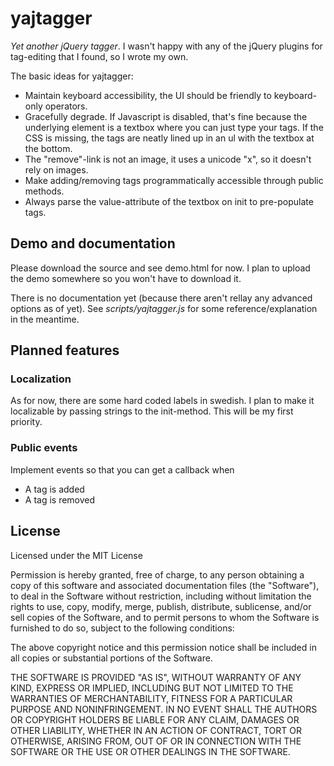 yajtagger
=============
_Yet another jQuery tagger_. I wasn't happy with any of the jQuery
plugins for tag-editing that I found, so I wrote my own.

The basic ideas for yajtagger:
 - Maintain keyboard accessibility, the UI should be friendly to keyboard-only operators.
 - Gracefully degrade. If Javascript is disabled, that's fine because the underlying element
   is a textbox where you can just type your tags. If the CSS is missing, the tags are 
   neatly lined up in an ul with the textbox at the bottom.
 - The "remove"-link is not an image, it uses a unicode "x", so it doesn't rely on images.
 - Make adding/removing tags programmatically accessible through public methods.
 - Always parse the value-attribute of the textbox on init to pre-populate tags.

Demo and documentation
----------------

Please download the source and see demo.html for now. I plan to upload the demo
somewhere so you won't have to download it.

There is no documentation yet (because there aren't rellay any advanced options as of yet).
See _scripts/yajtagger.js_ for some reference/explanation in the meantime.

Planned features
----------------

### Localization

As for now, there are some hard coded labels in swedish. I plan to make it localizable
by passing strings to the init-method. This will be my first priority.

### Public events

Implement events so that you can get a callback when
 - A tag is added
 - A tag is removed
    
License
-------

Licensed under the MIT License

Permission is hereby granted, free of charge, to any person obtaining a copy of this 
software and associated documentation files (the "Software"), to deal in the Software without
restriction, including without limitation the rights to use, copy, modify, merge, publish, 
distribute, sublicense, and/or sell copies of the Software, and to permit persons to whom the
Software is furnished to do so, subject to the following conditions:
 
The above copyright notice and this permission notice shall be
included in all copies or substantial portions of the Software.

THE SOFTWARE IS PROVIDED "AS IS", WITHOUT WARRANTY OF ANY KIND, EXPRESS OR IMPLIED, INCLUDING 
BUT NOT LIMITED TO THE WARRANTIES OF MERCHANTABILITY, FITNESS FOR A PARTICULAR PURPOSE AND
NONINFRINGEMENT. IN NO EVENT SHALL THE AUTHORS OR COPYRIGHT HOLDERS BE LIABLE FOR ANY CLAIM, 
DAMAGES OR OTHER LIABILITY, WHETHER IN AN ACTION OF CONTRACT, TORT OR OTHERWISE, ARISING FROM, 
OUT OF OR IN CONNECTION WITH THE SOFTWARE OR THE USE OR OTHER DEALINGS IN THE SOFTWARE.